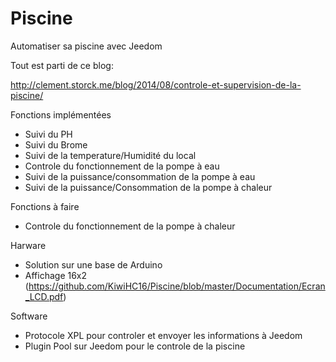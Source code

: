 # Piscine
Automatiser sa piscine avec Jeedom

Tout est parti de ce blog:

http://clement.storck.me/blog/2014/08/controle-et-supervision-de-la-piscine/

Fonctions implémentées
- Suivi du PH
- Suivi du Brome
- Suivi de la temperature/Humidité du local
- Controle du fonctionnement de la pompe à eau
- Suivi de la puissance/consommation de la pompe à eau
- Suivi de la puissance/Consommation de la pompe à chaleur

Fonctions à faire
- Controle du fonctionnement de la pompe à chaleur

Harware
- Solution sur une base de Arduino
- Affichage 16x2 (https://github.com/KiwiHC16/Piscine/blob/master/Documentation/Ecran_LCD.pdf)

Software
- Protocole XPL pour controler et envoyer les informations à Jeedom
- Plugin Pool sur Jeedom pour le controle de la piscine
